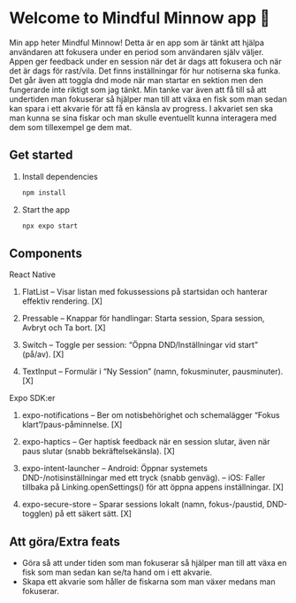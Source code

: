 # Welcome to Mindful Minnow app 👋
Min app heter Mindful Minnow!
Detta är en app som är tänkt att hjälpa användaren att fokusera under en period som användaren själv väljer. Appen ger feedback under en session när det är dags att fokusera och när det är dags för rast/vila. Det finns inställningar för hur notiserna ska funka. Det går även att toggla dnd mode när man startar en sektion men den fungerarde inte riktigt som jag tänkt.
Min tanke var även att få till så att undertiden man fokuserar så hjälper man till att växa en fisk som man sedan kan spara i ett akvarie för att få en känsla av progress. I akvariet sen ska man kunna se sina fiskar och man skulle eventuellt kunna interagera med dem som tillexempel ge dem mat.

## Get started

1. Install dependencies

   ```bash
   npm install
   ```

2. Start the app

   ```bash
   npx expo start
   ```

## Components

React Native

1. FlatList
– Visar listan med fokussessions på startsidan och hanterar effektiv rendering. [X]

2. Pressable
– Knappar för handlingar: Starta session, Spara session, Avbryt och Ta bort. [X]

3. Switch
– Toggle per session: “Öppna DND/Inställningar vid start” (på/av). [X]

4. TextInput
– Formulär i “Ny Session” (namn, fokusminuter, pausminuter). [X]

Expo SDK:er

1. expo-notifications
– Ber om notisbehörighet och schemalägger “Fokus klart”/paus-påminnelse. [X]

2. expo-haptics
– Ger haptisk feedback när en session slutar, även när paus slutar (snabb bekräftelsekänsla). [X]

3. expo-intent-launcher
– Android: Öppnar systemets DND-/notisinställningar med ett tryck (snabb genväg).
– iOS: Faller tillbaka på Linking.openSettings() för att öppna appens inställningar. [X]

4. expo-secure-store
– Sparar sessions lokalt (namn, fokus-/paustid, DND-togglen) på ett säkert sätt. [X]

## Att göra/Extra feats

- Göra så att under tiden som man fokuserar så hjälper man till att växa en fisk som man sedan kan se/ta hand om i ett akvarie.
- Skapa ett akvarie som håller de fiskarna som man växer medans man fokuserar.